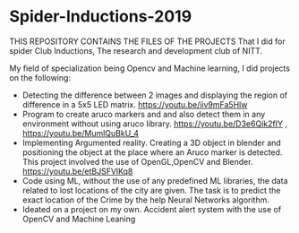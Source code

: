 # Spider-Inductions-2019

THIS REPOSITORY CONTAINS THE FILES OF THE PROJECTS That I did for spider Club Inductions, The research and development club of NITT.

My field of specialization being Opencv and Machine learning, I did projects on the following:
- Detecting the difference between 2 images and displaying the region of difference in a 5x5 LED matrix. https://youtu.be/iiv9mFa5Hlw
- Program to create aruco markers and and also detect them in any environment without using aruco library. https://youtu.be/D3e6Qik2fIY , https://youtu.be/MumlQuBkU_4
- Implementing Argumented reality. Creating a 3D object in blender and positioning the object at the place where an Aruco marker is detected. This project involved the use of OpenGL,OpenCV and Blender.
https://youtu.be/etBJSFVlKq8
- Code using ML, without the use of any predefined ML libraries, the data related to lost locations of the city are given. The task is to predict the exact location of the Crime by the help Neural Networks algorithm. 
- Ideated on a project on my own. Accident alert system with the use of OpenCV and Machine Leaning

